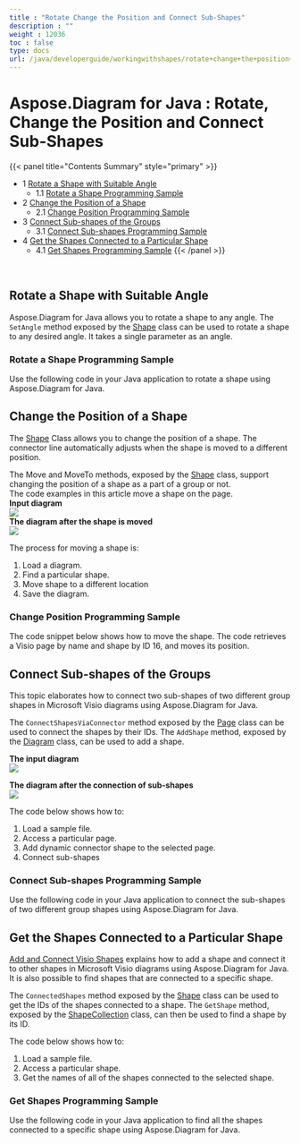 ```yaml
---
title : "Rotate Change the Position and Connect Sub-Shapes" 
description : "" 
weight : 12036 
toc : false
type: docs
url: /java/developerguide/workingwithshapes/rotate+change+the+position+and+connect+sub-shapes/
---
```


# Aspose.Diagram for Java : Rotate, Change the Position and Connect Sub-Shapes


{{< panel title="Contents Summary" style="primary" >}}
*   1 [Rotate a Shape with Suitable Angle](#rotate-a-shape-with-suitable-angle)
    *   1.1 [Rotate a Shape Programming Sample](#rotate-a-shape-programming-sample)
*   2 [Change the Position of a Shape](#change-the-position-of-a-shape)
    *   2.1 [Change Position Programming Sample](#change-position-programming-sample)
*   3 [Connect Sub-shapes of the Groups](#connect-sub-shapes-of-the-groups)
    *   3.1 [Connect Sub-shapes Programming Sample](#connect-sub-shapes-programming-sample)
*   4 [Get the Shapes Connected to a Particular Shape](#get-the-shapes-connected-to-a-particular-shape)
    *   4.1 [Get Shapes Programming Sample](#get-shapes-programming-sample)
{{< /panel >}}
 

 

## Rotate a Shape with Suitable Angle

Aspose.Diagram for Java allows you to rotate a shape to any angle. The `SetAngle` method exposed by the [Shape](http://www.aspose.com/api/java/diagram/com.aspose.diagram/classes/shape) class can be used to rotate a shape to any desired angle. It takes a single parameter as an angle.

### Rotate a Shape Programming Sample

Use the following code in your Java application to rotate a shape using Aspose.Diagram for Java.

## Change the Position of a Shape

The [Shape](http://www.aspose.com/api/java/diagram/com.aspose.diagram/classes/shape) Class allows you to change the position of a shape. The connector line automatically adjusts when the shape is moved to a different position.

The Move and MoveTo methods, exposed by the [Shape](http://www.aspose.com/api/java/diagram/com.aspose.diagram/classes/shape) class, support changing the position of a shape as a part of a group or not.  
The code examples in this article move a shape on the page.  
**Input diagram**  
![](http://i.imgur.com/cThgWnB.png)  
**The diagram after the shape is moved**  
![](http://i.imgur.com/Q3QByqe.png)

The process for moving a shape is:

1.  Load a diagram.
2.  Find a particular shape.
3.  Move shape to a different location
4.  Save the diagram.

### Change Position Programming Sample

The code snippet below shows how to move the shape. The code retrieves a Visio page by name and shape by ID 16, and moves its position.

## Connect Sub-shapes of the Groups

This topic elaborates how to connect two sub-shapes of two different group shapes in Microsoft Visio diagrams using Aspose.Diagram for Java.

The `ConnectShapesViaConnector` method exposed by the [Page](http://www.aspose.com/api/java/diagram/com.aspose.diagram/classes/page) class can be used to connect the shapes by their IDs. The `AddShape` method, exposed by the [Diagram](http://www.aspose.com/api/java/diagram/com.aspose.diagram/index) class, can be used to add a shape.

**The input diagram**  
![](http://i.imgur.com/74rDby5.png)

**The diagram after the connection of sub-shapes**  
![](http://i.imgur.com/c387dZJ.png)

The code below shows how to:

1.  Load a sample file.
2.  Access a particular page.
3.  Add dynamic connector shape to the selected page.
4.  Connect sub-shapes

### Connect Sub-shapes Programming Sample

Use the following code in your Java application to connect the sub-shapes of two different group shapes using Aspose.Diagram for Java.

## Get the Shapes Connected to a Particular Shape

[Add and Connect Visio Shapes](https://docs2.aspose.com/diagram/java/developerguide/technicalarticles/add+and+connect+visio+shapes) explains how to add a shape and connect it to other shapes in Microsoft Visio diagrams using Aspose.Diagram for Java. It is also possible to find shapes that are connected to a specific shape.

The `ConnectedShapes` method exposed by the [Shape](http://www.aspose.com/api/java/diagram/com.aspose.diagram/classes/shape) class can be used to get the IDs of the shapes connected to a shape. The `GetShape` method, exposed by the [ShapeCollection](http://www.aspose.com/api/java/diagram/com.aspose.diagram/classes/shapecollection) class, can then be used to find a shape by its ID.

The code below shows how to:

1.  Load a sample file.
2.  Access a particular shape.
3.  Get the names of all of the shapes connected to the selected shape.

### Get Shapes Programming Sample

Use the following code in your Java application to find all the shapes connected to a specific shape using Aspose.Diagram for Java.

